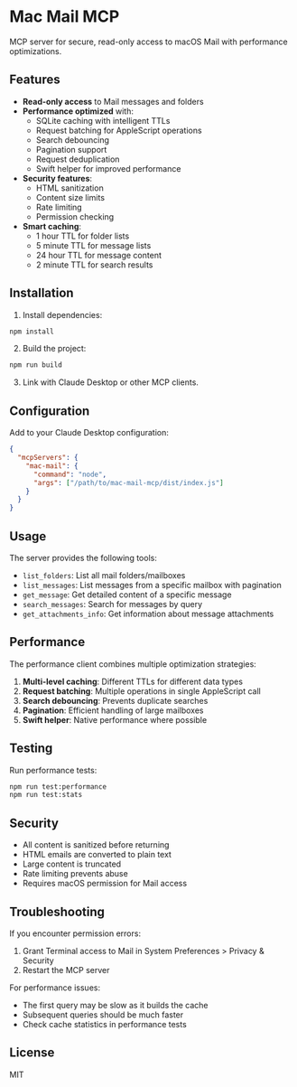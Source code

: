 # Mac Mail MCP

MCP server for secure, read-only access to macOS Mail with performance optimizations.

## Features

- **Read-only access** to Mail messages and folders
- **Performance optimized** with:
  - SQLite caching with intelligent TTLs
  - Request batching for AppleScript operations
  - Search debouncing
  - Pagination support
  - Request deduplication
  - Swift helper for improved performance
- **Security features**:
  - HTML sanitization
  - Content size limits
  - Rate limiting
  - Permission checking
- **Smart caching**:
  - 1 hour TTL for folder lists
  - 5 minute TTL for message lists
  - 24 hour TTL for message content
  - 2 minute TTL for search results

## Installation

1. Install dependencies:
```bash
npm install
```

2. Build the project:
```bash
npm run build
```

3. Link with Claude Desktop or other MCP clients.

## Configuration

Add to your Claude Desktop configuration:

```json
{
  "mcpServers": {
    "mac-mail": {
      "command": "node",
      "args": ["/path/to/mac-mail-mcp/dist/index.js"]
    }
  }
}
```

## Usage

The server provides the following tools:

- `list_folders`: List all mail folders/mailboxes
- `list_messages`: List messages from a specific mailbox with pagination
- `get_message`: Get detailed content of a specific message
- `search_messages`: Search for messages by query
- `get_attachments_info`: Get information about message attachments

## Performance

The performance client combines multiple optimization strategies:

1. **Multi-level caching**: Different TTLs for different data types
2. **Request batching**: Multiple operations in single AppleScript call
3. **Search debouncing**: Prevents duplicate searches
4. **Pagination**: Efficient handling of large mailboxes
5. **Swift helper**: Native performance where possible

## Testing

Run performance tests:
```bash
npm run test:performance
npm run test:stats
```

## Security

- All content is sanitized before returning
- HTML emails are converted to plain text
- Large content is truncated
- Rate limiting prevents abuse
- Requires macOS permission for Mail access

## Troubleshooting

If you encounter permission errors:
1. Grant Terminal access to Mail in System Preferences > Privacy & Security
2. Restart the MCP server

For performance issues:
- The first query may be slow as it builds the cache
- Subsequent queries should be much faster
- Check cache statistics in performance tests

## License

MIT